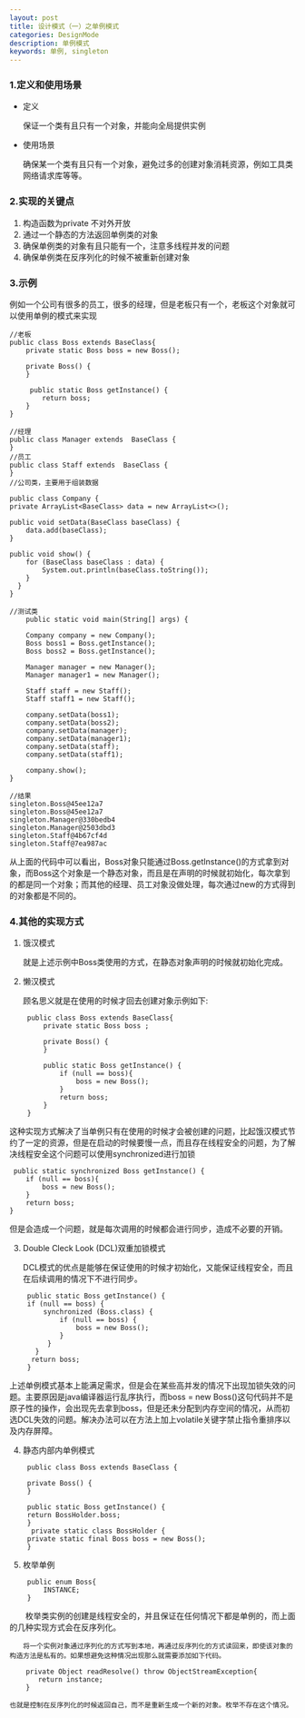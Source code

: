 ```yaml
---
layout: post
title: 设计模式（一）之单例模式
categories: DesignMode
description: 单例模式
keywords: 单例, singleton
---
```


### 1.定义和使用场景
- 定义 

	保证一个类有且只有一个对象，并能向全局提供实例

- 使用场景

	确保某一个类有且只有一个对象，避免过多的创建对象消耗资源，例如工具类 网络请求库等等。

### 2.实现的关键点

1. 构造函数为private 不对外开放
2. 通过一个静态的方法返回单例类的对象
3. 确保单例类的对象有且只能有一个，注意多线程并发的问题
4. 确保单例类在反序列化的时候不被重新创建对象

### 3.示例

例如一个公司有很多的员工，很多的经理，但是老板只有一个，老板这个对象就可以使用单例的模式来实现

	
	//老板
	public class Boss extends BaseClass{
    	private static Boss boss = new Boss();

    	private Boss() {
    	}

    	 public static Boss getInstance() {
        	return boss;
    	}
	}
	
	//经理
	public class Manager extends  BaseClass {
	}
	//员工
	public class Staff extends  BaseClass {
	}
	//公司类，主要用于组装数据
	
	public class Company {
    private ArrayList<BaseClass> data = new ArrayList<>();

    public void setData(BaseClass baseClass) {
        data.add(baseClass);
    }

    public void show() {
        for (BaseClass baseClass : data) {
            System.out.println(baseClass.toString());
        }
      }
	}
	
	//测试类
	    public static void main(String[] args) {

        Company company = new Company();
        Boss boss1 = Boss.getInstance();
        Boss boss2 = Boss.getInstance();

        Manager manager = new Manager();
        Manager manager1 = new Manager();

        Staff staff = new Staff();
        Staff staff1 = new Staff();

        company.setData(boss1);
        company.setData(boss2);
        company.setData(manager);
        company.setData(manager1);
        company.setData(staff);
        company.setData(staff1);

        company.show();
    }
    
    //结果
    singleton.Boss@45ee12a7
	singleton.Boss@45ee12a7
	singleton.Manager@330bedb4
	singleton.Manager@2503dbd3
	singleton.Staff@4b67cf4d
	singleton.Staff@7ea987ac

从上面的代码中可以看出，Boss对象只能通过Boss.getInstance()的方式拿到对象，而Boss这个对象是一个静态对象，而且是在声明的时候就初始化，每次拿到的都是同一个对象；而其他的经理、员工对象没做处理，每次通过new的方式得到的对象都是不同的。

### 4.其他的实现方式

1. 饿汉模式

	就是上述示例中Boss类使用的方式，在静态对象声明的时候就初始化完成。

2. 懒汉模式

	顾名思义就是在使用的时候才回去创建对象示例如下:

		public class Boss extends BaseClass{
		    private static Boss boss ;
		
		    private Boss() {
		    }
		
		    public static Boss getInstance() {
		        if (null == boss){
		            boss = new Boss();
		        }
		        return boss;
		    }
		}
		
这种实现方式解决了当单例只有在使用的时候才会被创建的问题，比起饿汉模式节约了一定的资源，但是在启动的时候要慢一点，而且存在线程安全的问题，为了解决线程安全这个问题可以使用synchronized进行加锁

	 public static synchronized Boss getInstance() {
        if (null == boss){
            boss = new Boss();
        }
        return boss;
    }
但是会造成一个问题，就是每次调用的时候都会进行同步，造成不必要的开销。

3. Double Cleck Look (DCL)双重加锁模式

	DCL模式的优点是能够在保证使用的时候才初始化，又能保证线程安全，而且在后续调用的情况下不进行同步。

		public static Boss getInstance() {
        if (null == boss) {
            synchronized (Boss.class) {
                if (null == boss) {
                    boss = new Boss();
                }
             }
          }
         return boss;
        }

上述单例模式基本上能满足需求，但是会在某些高并发的情况下出现加锁失效的问题。主要原因是java编译器运行乱序执行，而boss = new Boss()这句代码并不是原子性的操作，会出现先去拿到boss，但是还未分配到内存空间的情况，从而初选DCL失效的问题。解决办法可以在方法上加上volatile关键字禁止指令重排序以及内存屏障。

4. 静态内部内单例模式

		public class Boss extends BaseClass {

    	private Boss() {
    	}

    	public static Boss getInstance() {
        return BossHolder.boss;
    	}
		 private static class BossHolder {
        private static final Boss boss = new Boss();
    	}
	
5. 枚举单例

		public enum Boss{
			INSTANCE;
		}
　　枚举类实例的创建是线程安全的，并且保证在任何情况下都是单例的，而上面的几种实现方式会在反序列化。


	　　将一个实例对象通过序列化的方式写到本地，再通过反序列化的方式读回来，即使该对象的构造方法是私有的。如果想避免这种情况出现那么就需要添加如下代码。

		private Object readResolve() throw ObjectStreamException{
		   return instance;
		}

	也就是控制在反序列化的时候返回自己，而不是重新生成一个新的对象。枚举不存在这个情况。

	
	
